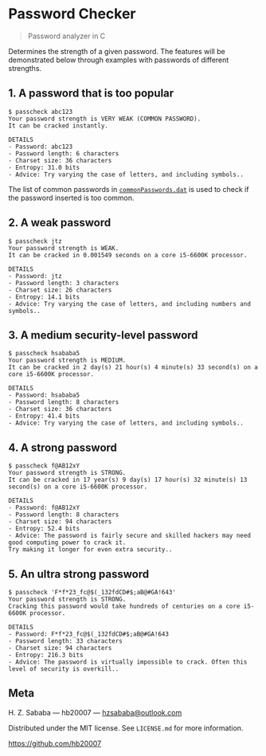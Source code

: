 # Password Checker

> Password analyzer in C

Determines the strength of a given password. The features will be demonstrated below through examples with passwords of different strengths.

## 1. A password that is too popular

```console
$ passcheck abc123
Your password strength is VERY WEAK (COMMON PASSWORD).
It can be cracked instantly.

DETAILS
- Password: abc123
- Password length: 6 characters
- Charset size: 36 characters
- Entropy: 31.0 bits
- Advice: Try varying the case of letters, and including symbols..
```

The list of common passwords in [`commonPasswords.dat`](commonPasswords.dat) is used to check if the password inserted is too common.

## 2. A weak password

```console
$ passcheck jtz
Your password strength is WEAK.
It can be cracked in 0.001549 seconds on a core i5-6600K processor.

DETAILS
- Password: jtz
- Password length: 3 characters
- Charset size: 26 characters
- Entropy: 14.1 bits
- Advice: Try varying the case of letters, and including numbers and symbols..
```

## 3. A medium security-level password

```console
$ passcheck hsababa5
Your password strength is MEDIUM.
It can be cracked in 2 day(s) 21 hour(s) 4 minute(s) 33 second(s) on a core i5-6600K processor.

DETAILS
- Password: hsababa5
- Password length: 8 characters
- Charset size: 36 characters
- Entropy: 41.4 bits
- Advice: Try varying the case of letters, and including symbols..
```

## 4. A strong password

```console
$ passcheck f@AB12xY
Your password strength is STRONG.
It can be cracked in 17 year(s) 9 day(s) 17 hour(s) 32 minute(s) 13 second(s) on a core i5-6600K processor.

DETAILS
- Password: f@AB12xY
- Password length: 8 characters
- Charset size: 94 characters
- Entropy: 52.4 bits
- Advice: The password is fairly secure and skilled hackers may need good computing power to crack it.
Try making it longer for even extra security..
```

## 5. An ultra strong password

```console
$ passcheck 'F*f*23_fc@$(_132fdCD#$;aB@#GA!643'
Your password strength is STRONG.
Cracking this password would take hundreds of centuries on a core i5-6600K processor.

DETAILS
- Password: F*f*23_fc@$(_132fdCD#$;aB@#GA!643
- Password length: 33 characters
- Charset size: 94 characters
- Entropy: 216.3 bits
- Advice: The password is virtually impossible to crack. Often this level of security is overkill..
```

## Meta

H. Z. Sababa &mdash; hb20007 &mdash; hzsababa@outlook.com

Distributed under the MIT license. See `LICENSE.md` for more information.

https://github.com/hb20007
